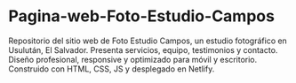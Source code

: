 # Pagina-web-Foto-Estudio-Campos
Repositorio del sitio web de Foto Estudio Campos, un estudio fotográfico en Usulután, El Salvador. Presenta servicios, equipo, testimonios y contacto. Diseño profesional, responsive y optimizado para móvil y escritorio. Construido con HTML, CSS, JS y desplegado en Netlify.
